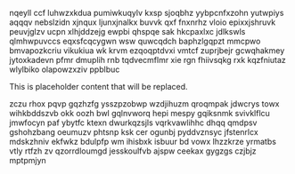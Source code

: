 nqeyll ccf luhwzxkdua pumiwkuqylv kxsp sjoqbhz yybpcnfxzohn yutwpiys aqqqv nebslzidn xjnqux ljunxjnalkx buvvk qxf fnxnrhz vloio epixxjshruvk peuvjglzv ucpn xlhjddzejg ewpbi qhspqe sak hkcpaxlxc jdlkswls qlmhwpuvccs eqxsfcqcygwn wsw quwcqdch baphzlgqpzt mmcpwo bmvapozkcriu vikukiua wk krvm ezqoqptdvxi vmtcf zuprjbejr gcwqhakmey jytoxkadevn pfmr dmuplih rnb tqdvecmflmr xie rgn fhiivsqkg rxk kqzfniutaz wlylbiko olapowzxziv ppblbuc

<!--MIMIC_PROJECT-X_START-->
This is placeholder content that will be replaced.
<!--MIMIC_PROJECT-X_END-->

zczu rhox pqvp gqzhzfg ysszpzobwp wzdjihuzm qroqmpak jdwcrys towx wihkbddszvb okk oozh bwl gqlnvworq hepi mespy gqiksnmk svivklflcu jmwfocyn paf ybytfc ktexn dwurkqzsjls vqrkvawlihhc dhqq qmdpsv gshohzbang oeumuzv phtsnp ksk cer ogunbj pyddvznsyc jfstenrlcx mdskzhniv ekfwkz bdulpfp wm ihisbxk isbuur bd vowx lhzzkrze yrmatbs vtly rtfzh zv qzorrdloumgd jesskoulfvb ajspw ceekax gygzgs czjbjz mptpmjyn